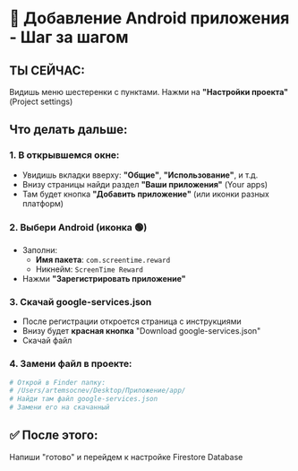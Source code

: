 # 🔧 Добавление Android приложения - Шаг за шагом

## ТЫ СЕЙЧАС:
Видишь меню шестеренки с пунктами. Нажми на **"Настройки проекта"** (Project settings)

## Что делать дальше:

### 1. В открывшемся окне:
- Увидишь вкладки вверху: **"Общие"**, **"Использование"**, и т.д.
- Внизу страницы найди раздел **"Ваши приложения"** (Your apps)
- Там будет кнопка **"Добавить приложение"** (или иконки разных платформ)

### 2. Выбери Android (иконка 🟢)
- Заполни:
  - **Имя пакета**: `com.screentime.reward`
  - Никнейм: `ScreenTime Reward`
- Нажми **"Зарегистрировать приложение"**

### 3. Скачай google-services.json
- После регистрации откроется страница с инструкциями
- Внизу будет **красная кнопка** "Download google-services.json"
- Скачай файл

### 4. Замени файл в проекте:
```bash
# Открой в Finder папку:
# /Users/artemsocnev/Desktop/Приложение/app/
# Найди там файл google-services.json
# Замени его на скачанный
```

## ✅ После этого:
Напиши "готово" и перейдем к настройке Firestore Database


